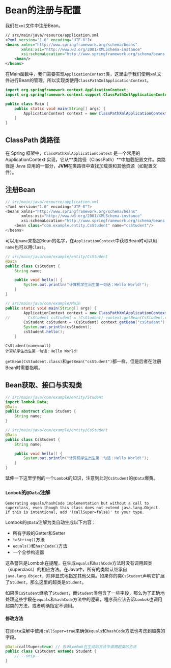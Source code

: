 # Bean的注册与配置

我们在`xml`文件中注册Bean。

```xml
// src/main/java/resource/application.xml
<?xml version="1.0" encoding="UTF-8"?>
<beans xmlns="http://www.springframework.org/schema/beans"
       xmlns:xsi="http://www.w3.org/2001/XMLSchema-instance"
       xsi:schemaLocation="http://www.springframework.org/schema/beans http://www.springframework.org/schema/beans/spring-beans.xsd">
    <bean/>
</beans>
```

在Main函数中，我们需要实现`ApplicationContext`类，这里由于我们使用`xml`文件进行Bean的管理，所以实现类使用`ClassPathXmlApplicationContext`。

```java
import org.springframework.context.ApplicationContext;
import org.springframework.context.support.ClassPathXmlApplicationContext;

public class Main {
    public static void main(String[] args) {
        ApplicationContext context = new ClassPathXmlApplicationContext("applicationContext.xml");
    }
}
```





## ClassPath 类路径

在 Spring 框架中，`ClassPathXmlApplicationContext` 是一个常用的 ApplicationContext 实现，它从**类路径（ClassPath）**中加载配置文件。类路径是 Java 应用的一部分，**JVM**在类路径中查找加载类和其他资源（如配置文件）。



## 注册Bean

```java
// src/main/java/resource/application.xml
<?xml version="1.0" encoding="UTF-8"?>
<beans xmlns="http://www.springframework.org/schema/beans"
       xmlns:xsi="http://www.w3.org/2001/XMLSchema-instance"
       xsi:schemaLocation="http://www.springframework.org/schema/beans http://www.springframework.org/schema/beans/spring-beans.xsd">
    <bean class="com.example.entity.CsStudent" name="csStudent"/>
</beans>
```

可以用`name`来指定Bean的名字，在`ApplicationContext`中获取Bean时可以用`name`也可以用`Class`。

```java
// src/main/java/com/example/entity/CsStudent
@Data
public class CsStudent {
    String name;

    public void hello() {
        System.out.println("计算机学生出生第一句话：Hello World!");
    }
}

// src/main/java/com/example/Main
public static void main(String[] args) {
        ApplicationContext context = new ClassPathXmlApplicationContext("applicationContext.xml");
//        CsStudent csStudent = (CsStudent) context.getBean(CsStudent.class);
        CsStudent csStudent = (CsStudent) context.getBean("csStudent");
        System.out.println(csStudent);
        csStudent.hello();
    }
```

```shell
CsStudent(name=null)
计算机学生出生第一句话：Hello World!
```

`getBean(CsStuddent.class)`和`getBean("csStudent")`都一样，但是后者在注册Bean时需要指明。



## Bean获取、接口与实现类

```java
// src/main/java/com/example/entity/Student
import lombok.Data;
@Data
public abstract class Student {
    String name;
}

// src/main/java/com/example/entity/CsStudent
@Data
public class CsStudent {
    String name;

    public void hello() {
        System.out.println("计算机学生出生第一句话：Hello World!");
    }
}
```

延伸一下这里学到的一个`Lombok`的知识，注意到此时`CsStudent`的`@Data`爆黄。

### `Lombok`的`@Data`注解

```
Generating equals/hashCode implementation but without a call to superclass, even though this class does not extend java.lang.Object. If this is intentional, add '(callSuper=false)' to your type.
```

Lombok的`@Data`注解为类自动生成以下内容：

- 所有字段的Getter和Setter
- `toString()`方法
- `equals()`和`hashCode()`方法
- 一个全参构造器

这条警告是Lombok在提醒，在生成`equals`和`hashCode`方法时没有调用超类（superclass）的相应方法。在Java中，所有的类默认继承自`java.lang.Object`，除非显式地指定其他父类。如果你的类`CsStudent`声明它扩展了`Student`，那么这里的超类是`Student`。

如果类`CsStudent`继承了`Student`，而`Student`类包含了一些字段，那么为了正确地处理这些字段在`equals`和`hashCode`方法中的逻辑，程序员应该告诉`Lombok`也调用超类的方法，或者明确指定不调用。

#### 修改方法

在`@Data`注解中使用`callSuper=true`来确保`equals`和`hashCode`方法也考虑到超类的字段。

```java
@Data(callSuper=true) // 告诉Lombok在生成的方法中调用超类的方法
public class CsStudent extends Student {
    // --snip--
}
```





























